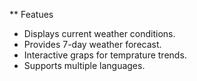 ** Featues 
- Displays current weather conditions.
- Provides 7-day weather forecast.
- Interactive graps for temprature trends.
- Supports multiple languages.
